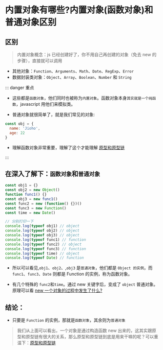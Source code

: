 # 内置对象有哪些?内置对象(函数对象)和普通对象区别

## 区别

> 内置对象概念：js 已经创建好了，你不用自己再创建的对象（免去 new 的步骤），直接就可以调用

- 其他对象：`Function`、`Arguments`、`Math`、`Date`、`RegExp`、`Error`
- 数据封装类对象：`Object`、`Array`、`Boolean`、`Number` 和 `String`

::: danger 重点

- 这些都是`函数对象`，他们同时也被称为`内置对象`。函数对象本身`其实就是一个纯函数`，javascript 用他们来模拟类。

- 普通对象就很简单了，就是我们常见的对象:

```js
const obj = {
  name: 'Jioho',
  age: 22
}
```

- 理解函数对象非常重要，理解了这个才能理解 [原型和原型链](./原型和原型链.html)

:::

## 在深入了解下：`函数对象`和`普通对象`

```js
const obj1 = {}
const obj2 = new Object()
function func1() {}
const obj3 = new func1()
const func2 = new (function() {})()
const func3 = new Function()
const time = new Date()

// 分别打印一下
console.log(typeof obj1) // object
console.log(typeof obj2) // object
console.log(typeof obj3) // object
console.log(typeof func1) // function
console.log(typeof func2) // object
console.log(typeof func3) // function
console.log(typeof time) // object
console.log(typeof Date) // function
```

- 所以可以看见,`obj1`、`obj2`、,`obj3` 是`普通对象`，他们都是 `Object 的实例`，而 `func1`、`func3`、`Date` 则都是 Function 的实例，称为函数对象。

- 有几个特殊的 `func2`和`time`。通过 new 关键字后，变成了 `object` 普通对象。原理可以看 [new 一个对象的过程中发生了什么?](/JavaScript/new一个对象的时候发生了什么.html)

## 结论：

- 只要是 `Function` 的实例，那就是`函数对象`，其余则为`普通对象`

> 我们从上面可以看出，一个对象是通过构造函数 new 出来的，这其实跟原型和原型链有很大的关系，那么原型和原型链到底是用来干嘛的呢？可以重温下：[原型和原型链](/Javascript/原型和原型链.html)
